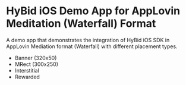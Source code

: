 # HyBid iOS Demo App for AppLovin Meditation (Waterfall) Format
A demo app that demonstrates the integration of HyBid iOS SDK in AppLovin Mediation format (Waterfall) with different placement types.
* Banner (320x50)
* MRect (300x250)
* Interstitial
* Rewarded
